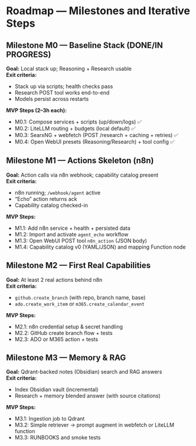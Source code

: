 # Roadmap — Milestones and Iterative Steps

## Milestone M0 — Baseline Stack (DONE/IN PROGRESS)
**Goal:** Local stack up; Reasoning + Research usable  
**Exit criteria:**
- Stack up via scripts; health checks pass
- Research POST tool works end-to-end
- Models persist across restarts

**MVP Steps (2–3h each):**
- M0.1: Compose services + scripts (up/down/logs) ✅
- M0.2: LiteLLM routing + budgets (local default) ✅
- M0.3: SearxNG + webfetch (POST /research + caching + retries) ✅
- M0.4: Open WebUI presets (Reasoning/Research) + tool config ✅

## Milestone M1 — Actions Skeleton (n8n)
**Goal:** Action calls via n8n webhook; capability catalog present  
**Exit criteria:**
- n8n running; `/webhook/agent` active
- “Echo” action returns ack
- Capability catalog checked-in

**MVP Steps:**
- M1.1: Add n8n service + health + persisted data
- M1.2: Import and activate `agent_echo` workflow
- M1.3: Open WebUI POST tool `n8n_action` (JSON body)
- M1.4: Capability catalog v0 (YAML/JSON) and mapping Function node

## Milestone M2 — First Real Capabilities
**Goal:** At least 2 real actions behind n8n  
**Exit criteria:**
- `github.create_branch` (with repo, branch name, base)
- `ado.create_work_item` or `m365.create_calendar_event`

**MVP Steps:**
- M2.1: n8n credential setup & secret handling
- M2.2: GitHub create branch flow + tests
- M2.3: ADO or M365 action + tests

## Milestone M3 — Memory & RAG
**Goal:** Qdrant-backed notes (Obsidian) search and RAG answers  
**Exit criteria:**
- Index Obsidian vault (incremental)
- Research + memory blended answer (with source citations)

**MVP Steps:**
- M3.1: Ingestion job to Qdrant
- M3.2: Simple retriever → prompt augment in webfetch or LiteLLM function
- M3.3: RUNBOOKS and smoke tests

